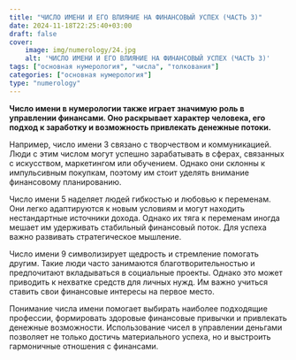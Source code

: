 ```yaml
---
title: "ЧИСЛО ИМЕНИ И ЕГО ВЛИЯНИЕ НА ФИНАНСОВЫЙ УСПЕХ (ЧАСТЬ 3)"
date: 2024-11-18T22:25:40+03:00
draft: false
cover:
    image: img/numerology/24.jpg
    alt: 'ЧИСЛО ИМЕНИ И ЕГО ВЛИЯНИЕ НА ФИНАНСОВЫЙ УСПЕХ (ЧАСТЬ 3)'
tags: ["основная нумерология", "числа", "толкования"]
categories: ["основная нумерология"]
type: "numerology"
---
```



**Число имени в нумерологии также играет значимую роль в управлении финансами. Оно раскрывает характер человека, его подход к заработку и возможность привлекать денежные потоки.**

Например, число имени 3 связано с творчеством и коммуникацией. Люди с этим числом могут успешно зарабатывать в сферах, связанных с искусством, маркетингом или обучением. Однако они склонны к импульсивным покупкам, поэтому им стоит уделять внимание финансовому планированию.

Число имени 5 наделяет людей гибкостью и любовью к переменам. Они легко адаптируются к новым условиям и могут находить нестандартные источники дохода. Однако их тяга к переменам иногда мешает им удерживать стабильный финансовый поток. Для успеха важно развивать стратегическое мышление.

Число имени 9 символизирует щедрость и стремление помогать другим. Такие люди часто занимаются благотворительностью и предпочитают вкладываться в социальные проекты. Однако это может приводить к нехватке средств для личных нужд. Им важно учиться ставить свои финансовые интересы на первое место.

Понимание числа имени помогает выбирать наиболее подходящие профессии, формировать здоровые финансовые привычки и привлекать денежные возможности. Использование чисел в управлении деньгами позволяет не только достичь материального успеха, но и выстроить гармоничные отношения с финансами.

